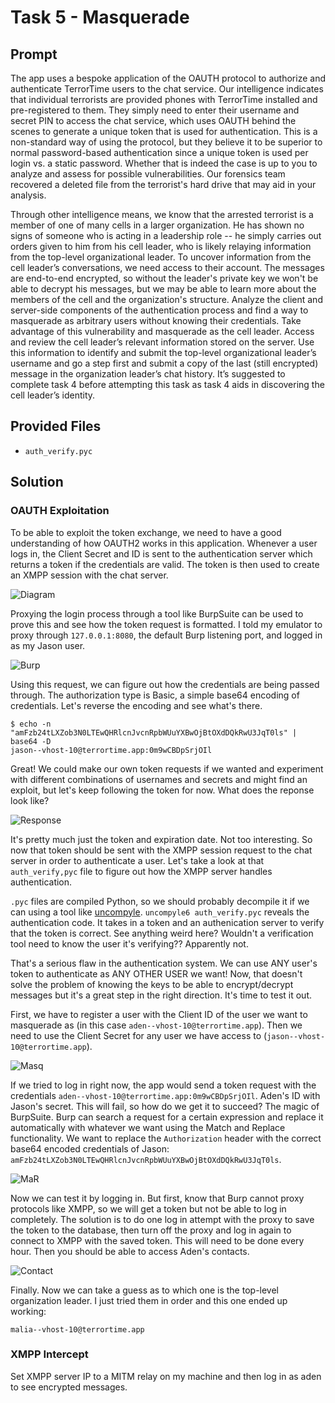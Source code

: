 # Task 5 - Masquerade

## Prompt

The app uses a bespoke application of the OAUTH protocol to authorize and authenticate TerrorTime users to the chat service. Our intelligence indicates that individual terrorists are provided phones with TerrorTime installed and pre-registered to them. They simply need to enter their username and secret PIN to access the chat service, which uses OAUTH behind the scenes to generate a unique token that is used for authentication. This is a non-standard way of using the protocol, but they believe it to be superior to normal password-based authentication since a unique token is used per login vs. a static password. Whether that is indeed the case is up to you to analyze and assess for possible vulnerabilities. Our forensics team recovered a deleted file from the terrorist's hard drive that may aid in your analysis.

Through other intelligence means, we know that the arrested terrorist is a member of one of many cells in a larger organization. He has shown no signs of someone who is acting in a leadership role -- he simply carries out orders given to him from his cell leader, who is likely relaying information from the top-level organizational leader. To uncover information from the cell leader’s conversations, we need access to their account. The messages are end-to-end encrypted, so without the leader's private key we won't be able to decrypt his messages, but we may be able to learn more about the members of the cell and the organization's structure. Analyze the client and server-side components of the authentication process and find a way to masquerade as arbitrary users without knowing their credentials. Take advantage of this vulnerability and masquerade as the cell leader. Access and review the cell leader’s relevant information stored on the server. Use this information to identify and submit the top-level organizational leader’s username and go a step first and submit a copy of the last (still encrypted) message in the organization leader’s chat history. It’s suggested to complete task 4 before attempting this task as task 4 aids in discovering the cell leader’s identity.

## Provided Files

* `auth_verify.pyc`

## Solution

### OAUTH Exploitation

To be able to exploit the token exchange, we need to have a good understanding of how OAUTH2 works in this application. Whenever a user logs in, the Client Secret and ID is sent to the authentication server which returns a token if the credentials are valid. The token is then used to create an XMPP session with the chat server. 

![Diagram](images/diagram.png)

Proxying the login process through a tool like BurpSuite can be used to prove this and see how the token request is formatted. I told my emulator to proxy through `127.0.0.1:8080`, the default Burp listening port, and logged in as my Jason user. 

![Burp](images/burp.png)

Using this request, we can figure out how the credentials are being passed through. The authorization type is Basic, a simple base64 encoding of credentials. Let's reverse the encoding and see what's there.

```
$ echo -n "amFzb24tLXZob3N0LTEwQHRlcnJvcnRpbWUuYXBwOjBtOXdDQkRwU3JqT0ls" | base64 -D
jason--vhost-10@terrortime.app:0m9wCBDpSrjOIl
```

Great! We could make our own token requests if we wanted and experiment with different combinations of usernames and secrets and might find an exploit, but let's keep following the token for now. What does the reponse look like?

![Response](images/response.png)

It's pretty much just the token and expiration date. Not too interesting. So now that token should be sent with the XMPP session request to the chat server in order to authenticate a user. Let's take a look at that `auth_verify,pyc` file to figure out how the XMPP server handles authentication.

`.pyc` files are compiled Python, so we should probably decompile it if we can using a tool like [uncompyle](https://pypi.org/project/uncompyle6/). `uncompyle6 auth_verify.pyc` reveals the authentication code. It takes in a token and an authenication server to verify that the token is correct. See anything weird here? Wouldn't a verification tool need to know the user it's verifying?? Apparently not. 

That's a serious flaw in the authentication system. We can use ANY user's token to authenticate as ANY OTHER USER we want! Now, that doesn't solve the problem of knowing the keys to be able to encrypt/decrypt messages but it's a great step in the right direction. It's time to test it out.

First, we have to register a user with the Client ID of the user we want to masquerade as (in this case `aden--vhost-10@terrortime.app`). Then we need to use the Client Secret for any user we have access to (`jason--vhost-10@terrortime.app`).

![Masq](images/masq.png)

If we tried to log in right now, the app would send a token request with the credentials `aden--vhost-10@terrortime.app:0m9wCBDpSrjOIl`. Aden's ID with Jason's secret. This will fail, so how do we get it to succeed? The magic of BurpSuite. Burp can search a request for a certain expression and replace it automatically with whatever we want using the Match and Replace functionality. We want to replace the `Authorization` header with the correct base64 encoded credentials of Jason: `amFzb24tLXZob3N0LTEwQHRlcnJvcnRpbWUuYXBwOjBtOXdDQkRwU3JqT0ls`. 

![MaR](images/mar.png)

Now we can test it by logging in. But first, know that Burp cannot proxy protocols like XMPP, so we will get a token but not be able to log in completely. The solution is to do one log in attempt with the proxy to save the token to the database, then turn off the proxy and log in again to connect to XMPP with the saved token. This will need to be done every hour. Then you should be able to access Aden's contacts.

![Contact](images/contact.png)

Finally. Now we can take a guess as to which one is the top-level organization leader. I just tried them in order and this one ended up working:

```
malia--vhost-10@terrortime.app
```


### XMPP Intercept

Set XMPP server IP to a MITM relay on my machine and then log in as aden to see encrypted messages.
